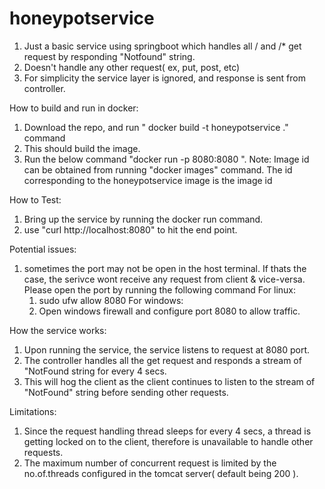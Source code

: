 # honeypotservice

1. Just a basic service using springboot which handles all / and /* get request by responding "Notfound" string.
2. Doesn't handle any other request( ex, put, post, etc)
3. For simplicity the service layer is ignored, and response is sent from controller. 

How to build and run in docker:
1. Download the repo, and run " docker build -t honeypotservice ." command
2. This should build the image. 
3. Run the below command "docker run -p 8080:8080 <image id >". 
  Note: Image id can be obtained from running "docker images" command. The id corresponding to the honeypotservice image is the image id
  
How to Test:
 1. Bring up the service by running the docker run command. 
 2. use "curl http://localhost:8080" to hit the end point. 
  
  
Potential issues:
  1. sometimes the port may not be open in the host terminal. If thats the case, the serivce wont receive any request from client & vice-versa. Please open the port by running the following command 
    For linux:
      1. sudo ufw allow 8080
    For windows:
      1. Open windows firewall and configure port 8080 to allow traffic. 
  
  
How the service works:
  1. Upon running the service, the service listens to request at 8080 port. 
  2. The controller handles all the get request and responds a stream of "NotFound string for every 4 secs.
  3. This will hog the client as the client continues to listen to the stream of "NotFound" string before sending other requests. 
  
Limitations:
  1. Since the request handling thread sleeps for every 4 secs, a thread is getting locked on to the client, therefore is unavailable to handle other requests. 
  2. The maximum number of concurrent request is limited by the no.of.threads configured in the tomcat server( default being 200 ).
  
